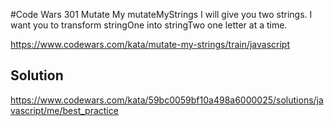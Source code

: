 #Code Wars 301 Mutate My mutateMyStrings
I will give you two strings. I want you to transform stringOne into stringTwo one letter at a time.

https://www.codewars.com/kata/mutate-my-strings/train/javascript



## Solution

https://www.codewars.com/kata/59bc0059bf10a498a6000025/solutions/javascript/me/best_practice
